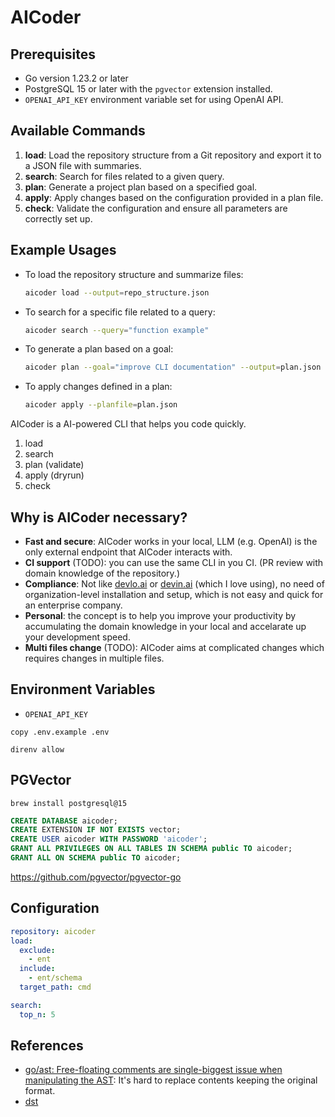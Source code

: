# AICoder
## Prerequisites

- Go version 1.23.2 or later
- PostgreSQL 15 or later with the `pgvector` extension installed.
- `OPENAI_API_KEY` environment variable set for using OpenAI API.

## Available Commands
1. **load**: Load the repository structure from a Git repository and export it to a JSON file with summaries.
2. **search**: Search for files related to a given query.
3. **plan**: Generate a project plan based on a specified goal.
4. **apply**: Apply changes based on the configuration provided in a plan file.
5. **check**: Validate the configuration and ensure all parameters are correctly set up.

## Example Usages
- To load the repository structure and summarize files:
  ```bash
  aicoder load --output=repo_structure.json
  ```
- To search for a specific file related to a query:
  ```bash
  aicoder search --query="function example"
  ```
- To generate a plan based on a goal:
  ```bash
  aicoder plan --goal="improve CLI documentation" --output=plan.json
  ```
- To apply changes defined in a plan:
  ```bash
  aicoder apply --planfile=plan.json
  ```

AICoder is a AI-powered CLI that helps you code quickly.

1. load
1. search
1. plan (validate)
1. apply (dryrun)
1. check

## Why is AICoder necessary?

- **Fast and secure**: AICoder works in your local, LLM (e.g. OpenAI) is the only external endpoint that AICoder interacts with.
- **CI support** (TODO): you can use the same CLI in you CI. (PR review with domain knowledge of the repository.)
- **Compliance**: Not like [devlo.ai](https://devlo.ai/) or [devin.ai](https://devin.ai/) (which I love using), no need of organization-level installation and setup, which is not easy and quick for an enterprise company.
- **Personal**: the concept is to help you improve your productivity by accumulating the domain knowledge in your local and accelarate up your development speed.
- **Multi files change** (TODO): AICoder aims at complicated changes which requires changes in multiple files.

## Environment Variables

- `OPENAI_API_KEY`

`copy .env.example .env`

`direnv allow`

## PGVector

```
brew install postgresql@15
```

```sql
CREATE DATABASE aicoder;
CREATE EXTENSION IF NOT EXISTS vector;
CREATE USER aicoder WITH PASSWORD 'aicoder';
GRANT ALL PRIVILEGES ON ALL TABLES IN SCHEMA public TO aicoder;
GRANT ALL ON SCHEMA public TO aicoder;
```

https://github.com/pgvector/pgvector-go

## Configuration

```yaml
repository: aicoder
load:
  exclude:
    - ent
  include:
    - ent/schema
  target_path: cmd

search:
  top_n: 5
```

## References

- [go/ast: Free-floating comments are single-biggest issue when manipulating the AST](https://github.com/golang/go/issues/20744): It's hard to replace contents keeping the original format.
- [dst](https://github.com/dave/dst)
